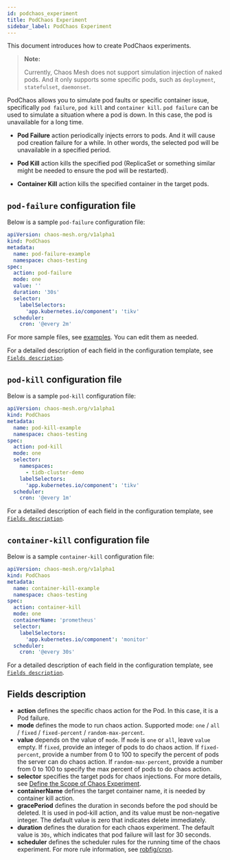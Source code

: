 ```yaml
---
id: podchaos_experiment
title: PodChaos Experiment
sidebar_label: PodChaos Experiment
---
```


This document introduces how to create PodChaos experiments.

> **Note:**
> 
> Currently, Chaos Mesh does not support simulation injection of naked pods. And it only supports some specific pods, such as `deployment`, `statefulset`, `daemonset`.

PodChaos allows you to simulate pod faults or specific container issue, specifically `pod failure`, `pod kill` and `container kill`. `pod failure` can be used to simulate a situation where a pod is down. In this case, the pod is unavailable for a long time.

- **Pod Failure** action periodically injects errors to pods. And it will cause pod creation failure for a while. In other words, the selected pod will be unavailable in a specified period.

- **Pod Kill** action kills the specified pod (ReplicaSet or something similar might be needed to ensure the pod will be restarted).

- **Container Kill** action kills the specified container in the target pods.

## `pod-failure` configuration file

Below is a sample `pod-failure` configuration file:

```yaml
apiVersion: chaos-mesh.org/v1alpha1
kind: PodChaos
metadata:
  name: pod-failure-example
  namespace: chaos-testing
spec:
  action: pod-failure
  mode: one
  value: ''
  duration: '30s'
  selector:
    labelSelectors:
      'app.kubernetes.io/component': 'tikv'
  scheduler:
    cron: '@every 2m'
```

For more sample files, see [examples](https://github.com/chaos-mesh/chaos-mesh/tree/master/examples). You can edit them as needed.

For a detailed description of each field in the configuration template, see [`Fields description`](#fields-description).

## `pod-kill` configuration file

Below is a sample `pod-kill` configuration file:

```yaml
apiVersion: chaos-mesh.org/v1alpha1
kind: PodChaos
metadata:
  name: pod-kill-example
  namespace: chaos-testing
spec:
  action: pod-kill
  mode: one
  selector:
    namespaces:
      - tidb-cluster-demo
    labelSelectors:
      'app.kubernetes.io/component': 'tikv'
  scheduler:
    cron: '@every 1m'
```

For a detailed description of each field in the configuration template, see [`Fields description`](#fields-description).

## `container-kill` configuration file

Below is a sample `container-kill` configuration file:

```yaml
apiVersion: chaos-mesh.org/v1alpha1
kind: PodChaos
metadata:
  name: container-kill-example
  namespace: chaos-testing
spec:
  action: container-kill
  mode: one
  containerName: 'prometheus'
  selector:
    labelSelectors:
      'app.kubernetes.io/component': 'monitor'
  scheduler:
    cron: '@every 30s'
```

For a detailed description of each field in the configuration template, see [`Fields description`](#fields-description).

## Fields description

- **action** defines the specific chaos action for the Pod. In this case, it is a Pod failure.
- **mode** defines the mode to run chaos action. Supported mode: `one` / `all` / `fixed` / `fixed-percent` / `random-max-percent`.
- **value** depends on the value of `mode`. If `mode` is `one` or `all`, leave `value` empty. If `fixed`, provide an integer of pods to do chaos action. If `fixed-percent`, provide a number from 0 to 100 to specify the percent of pods the server can do chaos action. If `random-max-percent`, provide a number from 0 to 100 to specify the max percent of pods to do chaos action.
- **selector** specifies the target pods for chaos injections. For more details, see [Define the Scope of Chaos Experiment](../user_guides/experiment_scope.md).
- **containerName** defines the target container name, it is needed by container kill action.
- **gracePeriod** defines the duration in seconds before the pod should be deleted. It is used in pod-kill action, and its value must be non-negative integer. The default value is zero that indicates delete immediately.
- **duration** defines the duration for each chaos experiment. The default value is `30s`, which indicates that pod failure will last for 30 seconds.
- **scheduler** defines the scheduler rules for the running time of the chaos experiment. For more rule information, see [robfig/cron](https://godoc.org/github.com/robfig/cron).

